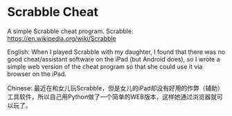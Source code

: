 # Scrabble Cheat

A simple Scrabble cheat program.
Scrabble: https://en.wikipedia.org/wiki/Scrabble

English:
When I played Scrabble with my daughter, I found that there was no good cheat/assistant software on the iPad (but Android does), so I wrote a simple web version of the cheat program so that she could use it via browser on the iPad.

Chinese:
最近在和女儿玩Scrabble，但是女儿的iPad却没有好用的作弊（辅助）工具软件，所以自己用Python做了一个简单的WEB版本，这样她通过浏览器就可以玩了。
